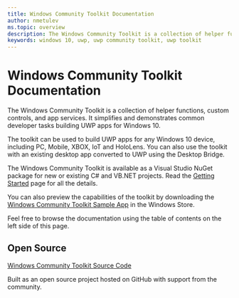 ```yaml
---
title: Windows Community Toolkit Documentation
author: nmetulev
ms.topic: overview
description: The Windows Community Toolkit is a collection of helper functions, custom controls, and app services. It simplifies and demonstrates common developer tasks building UWP apps for Windows 10. 
keywords: windows 10, uwp, uwp community toolkit, uwp toolkit
---
```


# Windows Community Toolkit Documentation

The Windows Community Toolkit is a collection of helper functions, custom controls, and app services. It simplifies and demonstrates common developer tasks building UWP apps for Windows 10. 

The toolkit can be used to build UWP apps for any Windows 10 device, including PC, Mobile, XBOX, IoT and HoloLens. You can also use the toolkit with an existing desktop app converted to UWP using the Desktop Bridge.             

The Windows Community Toolkit is available as a Visual Studio NuGet package for new or existing C# and VB.NET projects. Read the [Getting Started](Getting-Started.md) page for all the details.

You can also preview the capabilities of the toolkit by downloading the [Windows Community Toolkit Sample App](http://aka.ms/uwptoolkitapp) in the Windows Store.

Feel free to browse the documentation using the table of contents on the left side of this page.

## Open Source

[Windows Community Toolkit Source Code ](http://aka.ms/uwptoolkit)

Built as an open source project hosted on GitHub with support from the community. 
